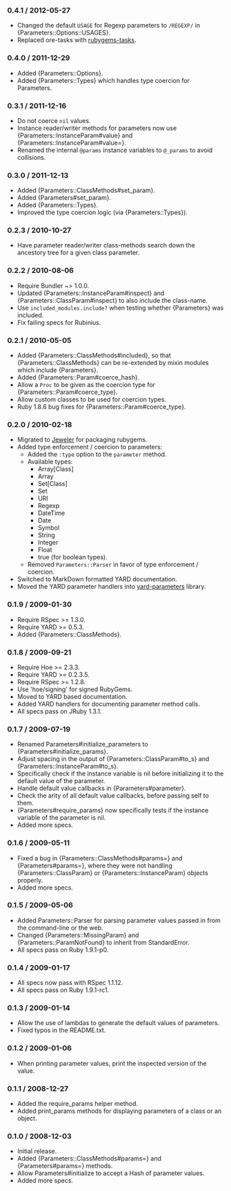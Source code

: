 ### 0.4.1 / 2012-05-27

* Changed the default `USAGE` for Regexp parameters to `/REGEXP/`
  in {Parameters::Options::USAGES}.
* Replaced ore-tasks with
  [rubygems-tasks](https://github.com/postmodern/rubygems-tasks#readme).

### 0.4.0 / 2011-12-29

* Added {Parameters::Options}.
* Added {Parameters::Types} which handles type coercion for Parameters.

### 0.3.1 / 2011-12-16

* Do not coerce `nil` values.
* Instance reader/writer methods for parameters now use
  {Parameters::InstanceParam#value} and {Parameters::InstanceParam#value=}.
* Renamed the internal `@params` instance variables to `@_params` to avoid
  collisions.

### 0.3.0 / 2011-12-13

* Added {Parameters::ClassMethods#set_param}.
* Added {Parameters#set_param}.
* Added {Parameters::Types}.
* Improved the type coercion logic (via {Parameters::Types}).

### 0.2.3 / 2010-10-27

* Have parameter reader/writer class-methods search down the ancestory
  tree for a given class parameter.

### 0.2.2 / 2010-08-06

* Require Bundler ~> 1.0.0.
* Updated {Parameters::InstanceParam#inspect} and
  {Parameters::ClassParam#inspect} to also include the class-name.
* Use `included_modules.include?` when testing whether {Parameters}
  was included.
* Fix failing specs for Rubinius.

### 0.2.1 / 2010-05-05

* Added {Parameters::ClassMethods#included}, so that
  {Parameters::ClassMethods} can be re-extended by mixin modules which
  include {Parameters}.
* Added {Parameters::Param#coerce_hash}.
* Allow a `Proc` to be given as the coercion type for
  {Parameters::Param#coerce_type}.
* Allow custom classes to be used for coercion types.
* Ruby 1.8.6 bug fixes for {Parameters::Param#coerce_type}.

### 0.2.0 / 2010-02-18

* Migrated to [Jeweler](http://github.com/technicalpickles/jeweler)
  for packaging rubygems.
* Added type enforcement / coercion to parameters:
  * Added the `:type` option to the `parameter` method.
  * Available types:
    * Array[Class]
    * Array
    * Set[Class]
    * Set
    * URI
    * Regexp
    * DateTime
    * Date
    * Symbol
    * String
    * Integer
    * Float
    * true (for boolean types).
  * Removed `Parameters::Parser` in favor of type enforcement / coercion.
* Switched to MarkDown formatted YARD documentation.
* Moved the YARD parameter handlers into
  [yard-parameters](http://github.com/postmodern/yard-parameters) library.

### 0.1.9 / 2009-01-30

* Require RSpec >= 1.3.0.
* Require YARD >= 0.5.3.
* Added {Parameters::ClassMethods}.

### 0.1.8 / 2009-09-21

* Require Hoe >= 2.3.3.
* Require YARD >= 0.2.3.5.
* Require RSpec >= 1.2.8.
* Use 'hoe/signing' for signed RubyGems.
* Moved to YARD based documentation.
* Added YARD handlers for documenting parameter method calls.
* All specs pass on JRuby 1.3.1.

### 0.1.7 / 2009-07-19

* Renamed Parameters#initialize_parameters to
  {Parameters#initialize_params}.
* Adjust spacing in the output of {Parameters::ClassParam#to_s}
  and {Parameters::InstanceParam#to_s}.
* Specifically check if the instance variable is nil
  before initializing it to the default value of the parameter.
* Handle default value callbacks in {Parameters#parameter}.
* Check the arity of all default value callbacks, before
  passing self to them.
* {Parameters#require_params} now specifically tests if
  the instance variable of the parameter is nil.
* Added more specs.

### 0.1.6 / 2009-05-11

* Fixed a bug in {Parameters::ClassMethods#params=} and {Parameters#params=},
  where they were not handling {Parameters::ClassParam} or
  {Parameters::InstanceParam} objects properly.
* Added more specs.

### 0.1.5 / 2009-05-06

* Added Parameters::Parser for parsing parameter values passed in from
  the command-line or the web.
* Changed {Parameters::MissingParam} and {Parameters::ParamNotFound} to
  inherit from StandardError.
* All specs pass on Ruby 1.9.1-p0.

### 0.1.4 / 2009-01-17

* All specs now pass with RSpec 1.1.12.
* All specs pass on Ruby 1.9.1-rc1.

### 0.1.3 / 2009-01-14

* Allow the use of lambdas to generate the default values of parameters.
* Fixed typos in the README.txt.

### 0.1.2 / 2009-01-06

* When printing parameter values, print the inspected version of the value.

### 0.1.1 / 2008-12-27

* Added the require_params helper method.
* Added print_params methods for displaying parameters of a class or an
  object.

### 0.1.0 / 2008-12-03

* Initial release.
* Added {Parameters::ClassMethods#params=} and {Parameters#params=} methods.
* Allow Parameters#initialize to accept a Hash of parameter values.
* Added more specs.

